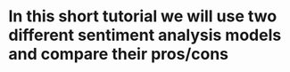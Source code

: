 # In this short tutorial we will use two different sentiment analysis models and compare their pros/cons
